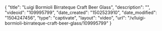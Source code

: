 {
    "title": "Luigi Bormioli Birrateque Craft Beer Glass",
    "description": "",
    "videoid": "109995799",
    "date_created": "1502523910",
    "date_modified": "1504247456",
    "type": "captivate",
    "layout": "video",
    "url": "\/v\/luigi-bormioli-birrateque-craft-beer-glass\/109995799"
}